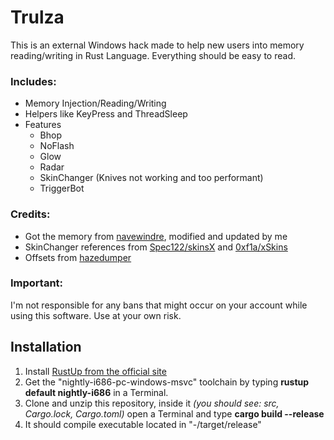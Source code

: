 # Trulza
This is an external Windows hack made to help new users into memory reading/writing in Rust Language. Everything should be easy to read.

### Includes:
- Memory Injection/Reading/Writing
- Helpers like KeyPress and ThreadSleep
- Features
  - Bhop
  - NoFlash
  - Glow
  - Radar
  - SkinChanger (Knives not working and too performant)
  - TriggerBot

### Credits:
  - Got the memory from [navewindre](https://github.com/navewindre/rust-external), modified and updated by me
  - SkinChanger references from [Spec122/skinsX](https://github.com/Spec122/skinsX) and [0xf1a/xSkins](https://github.com/0xf1a/xSkins)
  - Offsets from [hazedumper](https://github.com/frk1/hazedumper)

### Important:
I'm not responsible for any bans that might occur on your account while using this software. Use at your own risk.

## Installation
1. Install [RustUp from the official site](https://www.rust-lang.org/tools/install)
2. Get the "nightly-i686-pc-windows-msvc" toolchain by typing **rustup default nightly-i686** in a Terminal.
3. Clone and unzip this repository, inside it *(you should see: src, Cargo.lock, Cargo.toml)* open a Terminal and type **cargo build --release**
4. It should compile executable located in "-/target/release"
